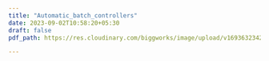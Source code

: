 ```yaml
---
title: "Automatic_batch_controllers"
date: 2023-09-02T10:58:20+05:30
draft: false
pdf_path: https://res.cloudinary.com/biggworks/image/upload/v1693632342/Biggworks%20PDF%20of%20Blogs/Transforming_Liquid_Flow_Management_-_Automatic_Batch_Controller_kzeoeu.pdf

---
```


